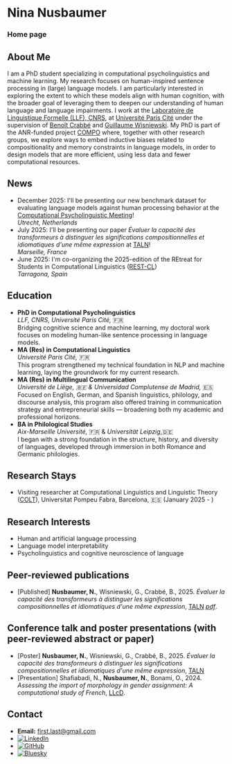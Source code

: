 # Nina Nusbaumer
### Home page

## About Me
I am a PhD student specializing in computational psycholinguistics and machine learning. My research focuses on human-inspired sentence processing in (large) language models. I am particularly interested in exploring the extent to which these models align with human cognition, with the broader goal of leveraging them to deepen our understanding of human language and language impairments. I work at the [Laboratoire de Linguistique Formelle (LLF), CNRS](http://www.llf.cnrs.fr/fr/presentation), at [Université Paris Cité](https://u-paris.fr) under the supervision of [Benoît Crabbé](https://scholar.google.com/citations?user=9vyYVd0AAAAJ&hl=fr&oi=ao) and [Guillaume Wisniewski](https://scholar.google.com/citations?user=knVG9GIAAAAJ&hl=fr&oi=ao). My PhD is part of the ANR-funded project [COMPO](https://anr-compo.github.io) where, together with other research groups, we explore ways to embed inductive biases related to compositionality and memory constraints in language models, in order to design models that are more efficient, using less data and fewer computational resources.

## News
- December 2025: I'll be presenting our new benchmark dataset for evaluating language models against human processing behavior at the [Computational Psycholinguistic Meeting](https://cpl2025.sites.uu.nl/programme/)!<br>
  _Utrecht, Netherlands_
- July 2025: I'll be presenting our paper _Évaluer la capacité des transformeurs à distinguer les significations compositionnelles et idiomatiques d'une même expression_ at [TALN](https://coria-taln-2025.lis-lab.fr)! <br>
  _Marseille, France_
- June 2025: I'm co-organizing the 2025-edition of the REtreat for Students in Computational Linguistics ([REST-CL](https://sites.google.com/ensc.fr/rest-cl2024/home?authuser=0)) <br>
   _Tarragona, Spain_

## Education
- **PhD in Computational Psycholinguistics** <br>
  _LLF, CNRS, Université Paris Cité,_ 🇫🇷 <br>
  Bridging cognitive science and machine learning, my doctoral work focuses on modeling human-like sentence processing in language models.
- **MA (Res) in Computational Linguistics** <br>
  _Université Paris Cité,_ 🇫🇷<br>
  This program strengthened my technical foundation in NLP and machine learning, laying the groundwork for my current research.
- **MA (Res) in Multilingual Communication** <br>
  _Université de Liège, 🇧🇪 & Universidad Complutense de Madrid,_ 🇪🇸<br>
  Focused on English, German, and Spanish linguistics, philology, and discourse analysis, this program also offered training in communication strategy and entrepreneurial skills — broadening both my academic and professional horizons.
- **BA in Philological Studies** <br>
  _Aix-Marseille Université,_ 🇫🇷 & _Universität Leipzig_,🇩🇪<br>
  I began with a strong foundation in the structure, history, and diversity of languages, developed through immersion in both Romance and Germanic philologies.

## Research Stays
- Visiting researcher at Computational Linguistics and Linguistic Theory ([COLT](https://www.upf.edu/web/colt)), Universitat Pompeu Fabra, Barcelona, 🇪🇸 (January 2025 - ) 

## Research Interests
- Human and artificial language processing
- Language model interpretability
- Psycholinguistics and cognitive neuroscience of language

## Peer-reviewed publications
- [Published] **Nusbaumer, N.**, Wisniewski, G., Crabbé, B., 2025. _Évaluer la capacité des transformeurs à distinguer les significations compositionnelles et idiomatiques d'une même expression_, [TALN](https://coria-taln-2025.lis-lab.fr)   [*pdf*](https://aclanthology.org/2025.jeptalnrecital-taln.22/).

## Conference talk and poster presentations (with peer-reviewed abstract or paper)
- [Poster] **Nusbaumer, N.**, Wisniewski, G., Crabbé, B., 2025. _Évaluer la capacité des transformeurs à distinguer les significations compositionnelles et idiomatiques d'une même expression_, [TALN](https://coria-taln-2025.lis-lab.fr) 
- [Presentation] Shafiabadi, N., **Nusbaumer, N.**, Bonami, O., 2024. _Assessing the import of morphology in gender assignment: A computational study of French_, [LLcD](https://llcd2024.sciencesconf.org).


## Contact
- **Email:** first.last@gmail.com
- [![LinkedIn](https://img.shields.io/badge/LinkedIn-Profile-black?logo=linkedin)](https://fr.linkedin.com/in/nina-nusbaumer-752aab182/en)
- [![GitHub](https://img.shields.io/badge/GitHub-Profile-black?logo=github)](https://github.com/NinaNusb)
- [![Bluesky](https://img.shields.io/badge/BlueSky-Profile-black?logo=bluesky)](https://bsky.app/profile/nina-nusbaumer.bsky.social)


